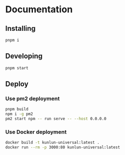 # Documentation

## Installing

```bash
pnpm i
```

## Developing

```bash
pnpm start
```

## Deploy

### Use pm2 deployment

```bash
pnpm build
npm i -g pm2
pm2 start npm -- run serve -- --host 0.0.0.0
```

### Use Docker deployment

```bash
docker build -t kunlun-universal:latest .
docker run --rm -p 3000:80 kunlun-universal:latest
```
